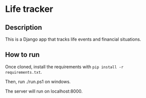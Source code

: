 # Life tracker

## Description

This is a Django app that tracks life events and financial situations. 

## How to run

Once cloned, install the requirements with `pip install -r requirements.txt`.

Then, run ./run.ps1 on windows. 

The server will run on localhost:8000.
